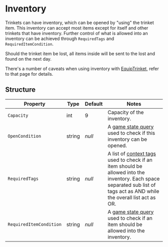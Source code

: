 # Inventory

Trinkets can have inventory, which can be opened by "using" the trinket item. This inventory can accept most items except for itself and other trinkets that have inventory. Further control of what is allowed into an inventory can be achieved through `RequiredTags` and `RequiredItemCondition`.

Should the trinket item be lost, all items inside will be sent to the lost and found on the next day.

There's a number of caveats when using inventory with [EquipTrinket](4.z.200-EquipTrinket.md), refer to that page for details.

## Structure

| Property | Type | Default | Notes |
| -------- | ---- | ------- | ----- |
| `Capacity` | int | 9 | Capacity of the inventory. |
| `OpenCondition` | string | _null_ | A [game state query](https://stardewvalleywiki.com/Modding:Game_state_queries) used to check if this inventory can be opened. |
| `RequiredTags` | string | _null_ | A list of [context tags](https://stardewvalleywiki.com/Modding:Common_data_field_types#Context_tag) used to check if an item should be allowed into the inventory. Each space separated sub list of tags act as AND while the overall list act as OR. |
| `RequiredItemCondition` | string | _null_ | A [game state query](https://stardewvalleywiki.com/Modding:Game_state_queries) used to check if an item should be allowed into the inventory. |

